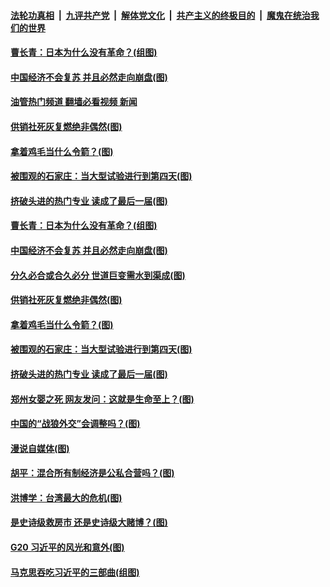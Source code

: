 ####  [法轮功真相](../../../../basic/blob/master/README.md?t=11200331) &nbsp;|&nbsp; [九评共产党](../../../../9ping.md/blob/master/README.md?t=11200331) &nbsp;|&nbsp; [解体党文化](../../../../jtdwh.md/blob/master/README.md?t=11200331)  &nbsp;|&nbsp; [共产主义的终极目的](../../../../gczydzjmd.md/blob/master/README.md?t=11200331) &nbsp;|&nbsp; [魔鬼在统治我们的世界](../../../../mgztzwmdsj.md/blob/master/README.md?t=11200331) 

#### [曹长青：日本为什么没有革命？(组图)](../pages/p4/1022095.md?t=11200331) 

#### [中国经济不会复苏 并且必然走向崩盘(图)](../pages/p4/1022033.md?t=11200331) 

#### [油管热门频道 翻墙必看视频 新闻](http://129.146.143.75:81/youtube.html?11200331)

#### [供销社死灰复燃绝非偶然(图)](../pages/p4/1022030.md?t=11200331) 

#### [拿着鸡毛当什么令箭？(图)](../pages/p4/1022036.md?t=11200331) 

#### [被围观的石家庄：当大型试验进行到第四天(图)](../pages/p4/1021945.md?t=11200331) 

#### [挤破头进的热门专业 读成了最后一届(图)](../pages/p4/1021958.md?t=11200331) 


#### [曹长青：日本为什么没有革命？(组图)](../pages/p4/1022095.md?t=11200331) 




#### [中国经济不会复苏 并且必然走向崩盘(图)](../pages/p4/1022033.md?t=11200331) 

#### [分久必合或合久必分 世道巨变需水到渠成(图)](../pages/p4/1022035.md?t=11200331) 

#### [供销社死灰复燃绝非偶然(图)](../pages/p4/1022030.md?t=11200331) 

#### [拿着鸡毛当什么令箭？(图)](../pages/p4/1022036.md?t=11200331) 


#### [被围观的石家庄：当大型试验进行到第四天(图)](../pages/p4/1021945.md?t=11200331) 

#### [挤破头进的热门专业 读成了最后一届(图)](../pages/p4/1021958.md?t=11200331) 

#### [郑州女婴之死 网友发问：这就是生命至上？(图)](../pages/p4/1021948.md?t=11200331) 

#### [中国的“战狼外交”会调整吗？(图)](../pages/p4/1021943.md?t=11200331) 

#### [漫说自媒体(图)](../pages/p4/1021909.md?t=11200331) 

#### [胡平：混合所有制经济是公私合营吗？(图)](../pages/p4/1021893.md?t=11200331) 

#### [洪博学：台湾最大的危机(图)](../pages/p4/1021890.md?t=11200331) 

#### [是史诗级救房市 还是史诗级大赌博？(图)](../pages/p4/1021889.md?t=11200331) 

#### [G20 习近平的风光和意外(图)](../pages/p4/1021887.md?t=11200331) 

#### [马克思吞吃习近平的三部曲(组图)](../pages/p4/1021342.md?t=11200331) 

<img src='http://gfw-breaker.win/goodnews/indexes/p4.md' width='0px' height='0px'/>
